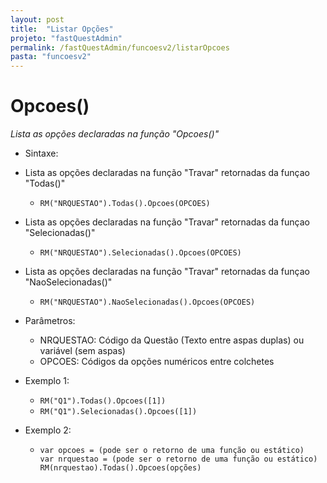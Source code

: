 ```yaml
---
layout: post
title:  "Listar Opções"
projeto: "fastQuestAdmin"
permalink: /fastQuestAdmin/funcoesv2/listarOpcoes
pasta: "funcoesv2"
---
```


# Opcoes()
*Lista as opções declaradas na função "Opcoes()"*

- Sintaxe:
- Lista as opções declaradas na função "Travar" retornadas da funçao "Todas()"
  - `RM("NRQUESTAO").Todas().Opcoes(OPCOES)`
- Lista as opções declaradas na função "Travar" retornadas da funçao "Selecionadas()"
  - `RM("NRQUESTAO").Selecionadas().Opcoes(OPCOES)`
- Lista as opções declaradas na função "Travar" retornadas da funçao "NaoSelecionadas()"
  - `RM("NRQUESTAO").NaoSelecionadas().Opcoes(OPCOES)`

- Parâmetros:
  - NRQUESTAO: Código da Questão (Texto entre aspas duplas) ou variável (sem aspas)
  - OPCOES: Códigos da opções numéricos entre colchetes
- Exemplo 1:
  - `RM("Q1").Todas().Opcoes([1])`
  - `RM("Q1").Selecionadas().Opcoes([1])`
- Exemplo 2:
    - <pre>
      <code>var opcoes = (pode ser o retorno de uma função ou estático)
      var nrquestao = (pode ser o retorno de uma função ou estático)
      RM(nrquestao).Todas().Opcoes(opções)</code>
      </pre>
